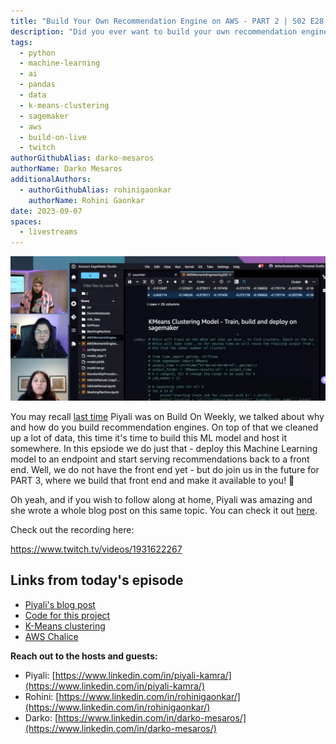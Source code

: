 ```yaml
---
title: "Build Your Own Recommendation Engine on AWS - PART 2 | S02 E28 | Build On Weekly"
description: "Did you ever want to build your own recommendation engine powered by machine learning? A way to properly create recommendations for your customers? In PART 2, Piyali, Rohini and Darko deploy the other side of this project, actually hosting the model on Amazon Sagemaker." 
tags:
  - python
  - machine-learning
  - ai
  - pandas
  - data
  - k-means-clustering
  - sagemaker
  - aws
  - build-on-live
  - twitch
authorGithubAlias: darko-mesaros
authorName: Darko Mesaros
additionalAuthors: 
  - authorGithubAlias: rohinigaonkar
    authorName: Rohini Gaonkar
date: 2023-09-07
spaces:
  - livestreams
---
```


![Screenshot of the stream where Rohini, Darko and Piyali are looking at Sagemaker](images/streamshot.webp)

You may recall [last time](/livestreams/build-on-weekly/2022-08-03) Piyali was on Build On Weekly, we talked about why and how do you build recommendation engines. On top of that we cleaned up a lot of data, this time it's time to build this ML model and host it somewhere. In this epsiode we do just that - deploy this Machine Learning model to an endpoint and start serving recommendations back to a front end. Well, we do not have the front end yet - but do join us in the future for PART 3, where we build that front end and make it available to you! 👏

Oh yeah, and if you wish to follow along at home, Piyali was amazing and she wrote a whole blog post on this same topic. You can check it out [here](/tutorials/recommendation-engine-full-stack).

Check out the recording here:

https://www.twitch.tv/videos/1931622267

## Links from today's episode

- [Piyali's blog post](/tutorials/recommendation-engine-full-stack)
- [Code for this project](https://github.com/build-on-aws/recommendation-engine-full-stack)
- [K-Means clustering](https://en.wikipedia.org/wiki/K-means_clustering)
- [AWS Chalice](https://github.com/aws/chalice)

**Reach out to the hosts and guests:**

- Piyali: [https://www.linkedin.com/in/piyali-kamra/](https://www.linkedin.com/in/piyali-kamra/)
- Rohini: [https://www.linkedin.com/in/rohinigaonkar/](https://www.linkedin.com/in/rohinigaonkar/)
- Darko: [https://www.linkedin.com/in/darko-mesaros/](https://www.linkedin.com/in/darko-mesaros/)
